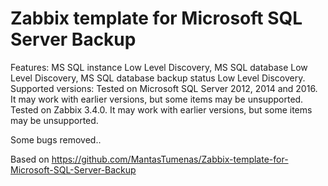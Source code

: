 # Zabbix template for Microsoft SQL Server Backup
Features: MS SQL instance Low Level Discovery, MS SQL database Low Level Discovery, MS SQL database backup status Low Level Discovery.
Supported versions: Tested on Microsoft SQL Server 2012, 2014 and 2016. It may work with earlier versions, but some items may be unsupported. Tested on Zabbix 3.4.0. It may work with earlier versions, but some items may be unsupported.

Some bugs removed..

Based on https://github.com/MantasTumenas/Zabbix-template-for-Microsoft-SQL-Server-Backup
